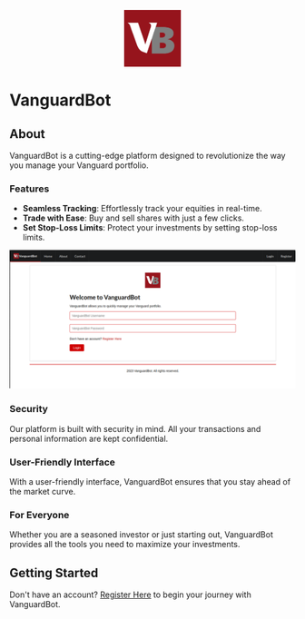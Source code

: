 <p align="center">
  <img src="static/logos/v.jpg" alt="VanguardBot Logo" width="100">
</p>

# VanguardBot

## About

VanguardBot is a cutting-edge platform designed to revolutionize the way you manage your Vanguard portfolio.

### Features

- **Seamless Tracking**: Effortlessly track your equities in real-time.
- **Trade with Ease**: Buy and sell shares with just a few clicks.
- **Set Stop-Loss Limits**: Protect your investments by setting stop-loss limits.

<p align="center">
  <img src="static/logos/screenshot.png" alt="VanguardBot Login Screenshot">
</p>

### Security

Our platform is built with security in mind. All your transactions and personal information are kept confidential.

### User-Friendly Interface

With a user-friendly interface, VanguardBot ensures that you stay ahead of the market curve.

### For Everyone

Whether you are a seasoned investor or just starting out, VanguardBot provides all the tools you need to maximize your investments.

## Getting Started

Don't have an account? [Register Here](/register) to begin your journey with VanguardBot.

